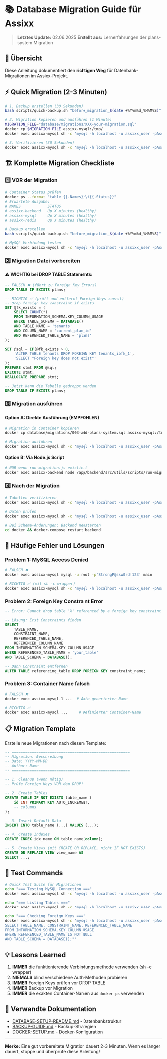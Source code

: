 # 📚 Database Migration Guide für Assixx

> **Letztes Update:** 02.06.2025
> **Erstellt aus:** Lernerfahrungen der plans-system Migration

## 🎯 Übersicht

Diese Anleitung dokumentiert den **richtigen Weg** für Datenbank-Migrationen im Assixx-Projekt.

## ⚡ Quick Migration (2-3 Minuten)

```bash
# 1. Backup erstellen (30 Sekunden)
bash scripts/quick-backup.sh "before_migration_$(date +%Y%m%d_%H%M%S)"

# 2. Migration kopieren und ausführen (1 Minute)
MIGRATION_FILE="database/migrations/XXX-your-migration.sql"
docker cp $MIGRATION_FILE assixx-mysql:/tmp/
docker exec assixx-mysql sh -c 'mysql -h localhost -u assixx_user -pAssixxP@ss2025! main < /tmp/'$(basename $MIGRATION_FILE)

# 3. Verifizieren (30 Sekunden)
docker exec assixx-mysql sh -c 'mysql -h localhost -u assixx_user -pAssixxP@ss2025! main -e "SHOW TABLES;"'
```

## 🏗️ Komplette Migration Checkliste

### 1️⃣ **VOR der Migration**

```bash
# Container Status prüfen
docker ps --format "table {{.Names}}\t{{.Status}}"
# Erwartete Ausgabe:
# NAMES            STATUS
# assixx-backend   Up X minutes (healthy)
# assixx-mysql     Up X minutes (healthy)
# assixx-redis     Up X minutes (healthy)

# Backup erstellen
bash scripts/quick-backup.sh "before_migration_$(date +%Y%m%d_%H%M%S)"

# MySQL Verbindung testen
docker exec assixx-mysql sh -c 'mysql -h localhost -u assixx_user -pAssixxP@ss2025! main -e "SELECT 1;"'
```

### 2️⃣ **Migration Datei vorbereiten**

#### ⚠️ **WICHTIG bei DROP TABLE Statements:**

```sql
-- FALSCH ❌ (führt zu Foreign Key Errors)
DROP TABLE IF EXISTS plans;

-- RICHTIG ✅ (prüft und entfernt Foreign Keys zuerst)
-- Drop foreign key constraint if exists
SET @fk_exists = (
    SELECT COUNT(*)
    FROM INFORMATION_SCHEMA.KEY_COLUMN_USAGE
    WHERE TABLE_SCHEMA = DATABASE()
    AND TABLE_NAME = 'tenants'
    AND COLUMN_NAME = 'current_plan_id'
    AND REFERENCED_TABLE_NAME = 'plans'
);

SET @sql = IF(@fk_exists > 0,
    'ALTER TABLE tenants DROP FOREIGN KEY tenants_ibfk_1',
    'SELECT "Foreign key does not exist"'
);
PREPARE stmt FROM @sql;
EXECUTE stmt;
DEALLOCATE PREPARE stmt;

-- Jetzt kann die Tabelle gedroppt werden
DROP TABLE IF EXISTS plans;
```

### 3️⃣ **Migration ausführen**

#### **Option A: Direkte Ausführung (EMPFOHLEN)**

```bash
# Migration in Container kopieren
docker cp database/migrations/003-add-plans-system.sql assixx-mysql:/tmp/

# Migration ausführen
docker exec assixx-mysql sh -c 'mysql -h localhost -u assixx_user -pAssixxP@ss2025! main < /tmp/003-add-plans-system.sql'
```

#### **Option B: Via Node.js Script**

```bash
# NUR wenn run-migration.js existiert
docker exec assixx-backend node /app/backend/src/utils/scripts/run-migration.js
```

### 4️⃣ **Nach der Migration**

```bash
# Tabellen verifizieren
docker exec assixx-mysql sh -c 'mysql -h localhost -u assixx_user -pAssixxP@ss2025! main -e "SHOW TABLES LIKE '\''%neue_tabelle%'\'';"'

# Daten prüfen
docker exec assixx-mysql sh -c 'mysql -h localhost -u assixx_user -pAssixxP@ss2025! main -e "SELECT COUNT(*) FROM neue_tabelle;"'

# Bei Schema-Änderungen: Backend neustarten
cd docker && docker-compose restart backend
```

## 🚨 Häufige Fehler und Lösungen

### Problem 1: MySQL Access Denied

```bash
# FALSCH ❌
docker exec assixx-mysql mysql -u root -p'StrongP@ssw0rd!123' main

# RICHTIG ✅ (mit sh -c wrapper)
docker exec assixx-mysql sh -c 'mysql -h localhost -u assixx_user -pAssixxP@ss2025! main -e "YOUR SQL HERE"'
```

### Problem 2: Foreign Key Constraint Error

```sql
-- Error: Cannot drop table 'X' referenced by a foreign key constraint

-- Lösung: Erst Constraints finden
SELECT
    TABLE_NAME,
    CONSTRAINT_NAME,
    REFERENCED_TABLE_NAME,
    REFERENCED_COLUMN_NAME
FROM INFORMATION_SCHEMA.KEY_COLUMN_USAGE
WHERE REFERENCED_TABLE_NAME = 'your_table'
AND TABLE_SCHEMA = DATABASE();

-- Dann Constraint entfernen
ALTER TABLE referencing_table DROP FOREIGN KEY constraint_name;
```

### Problem 3: Container Name falsch

```bash
# FALSCH ❌
docker exec assixx-mysql-1 ...  # Auto-generierter Name

# RICHTIG ✅
docker exec assixx-mysql ...     # Definierter Container-Name
```

## 📋 Migration Template

Erstelle neue Migrationen nach diesem Template:

```sql
-- =====================================================
-- Migration: Beschreibung
-- Date: YYYY-MM-DD
-- Author: Name
-- =====================================================

-- 1. Cleanup (wenn nötig)
-- Prüfe Foreign Keys VOR dem DROP!

-- 2. Create Tables
CREATE TABLE IF NOT EXISTS table_name (
    id INT PRIMARY KEY AUTO_INCREMENT,
    -- columns
);

-- 3. Insert Default Data
INSERT INTO table_name (...) VALUES (...);

-- 4. Create Indexes
CREATE INDEX idx_name ON table_name(column);

-- 5. Create Views (mit CREATE OR REPLACE, nicht IF NOT EXISTS)
CREATE OR REPLACE VIEW view_name AS
SELECT ...;
```

## 🧪 Test Commands

```bash
# Quick Test Suite für Migrationen
echo "=== Testing MySQL Connection ==="
docker exec assixx-mysql sh -c 'mysql -h localhost -u assixx_user -pAssixxP@ss2025! main -e "SELECT VERSION();"'

echo "=== Listing Tables ==="
docker exec assixx-mysql sh -c 'mysql -h localhost -u assixx_user -pAssixxP@ss2025! main -e "SHOW TABLES;"'

echo "=== Checking Foreign Keys ==="
docker exec assixx-mysql sh -c 'mysql -h localhost -u assixx_user -pAssixxP@ss2025! main -e "
SELECT TABLE_NAME, CONSTRAINT_NAME, REFERENCED_TABLE_NAME
FROM INFORMATION_SCHEMA.KEY_COLUMN_USAGE
WHERE REFERENCED_TABLE_NAME IS NOT NULL
AND TABLE_SCHEMA = DATABASE();"'
```

## 💡 Lessons Learned

1. **IMMER** die funktionierende Verbindungsmethode verwenden (sh -c wrapper)
2. **NIEMALS** blind verschiedene Auth-Methoden probieren
3. **IMMER** Foreign Keys prüfen vor DROP TABLE
4. **IMMER** Backup vor Migration
5. **IMMER** die exakten Container-Namen aus `docker ps` verwenden

## 🔗 Verwandte Dokumentation

- [DATABASE-SETUP-README.md](./DATABASE-SETUP-README.md) - Datenbankstruktur
- [BACKUP-GUIDE.md](./BACKUP-GUIDE.md) - Backup-Strategien
- [DOCKER-SETUP.md](./DOCKER-SETUP.md) - Docker-Konfiguration

---

**Merke:** Eine gut vorbereitete Migration dauert 2-3 Minuten. Wenn es länger dauert, stoppe und überprüfe diese Anleitung!
